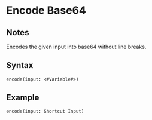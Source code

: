 # Encode Base64

## Notes
Encodes the given input into base64 without line breaks.

## Syntax

```
encode(input: <#Variable#>)
```

## Example
```
encode(input: Shortcut Input)
```